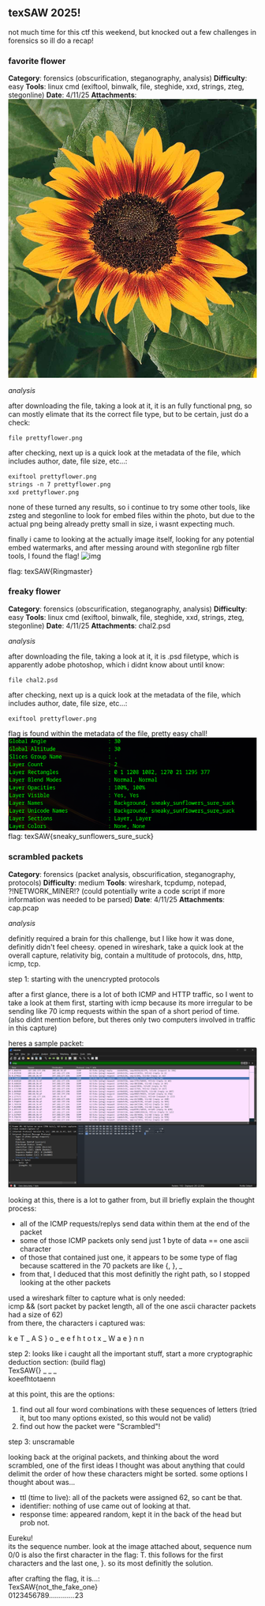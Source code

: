 ## texSAW 2025! ##
not much time for this ctf this weekend, but knocked out a few challenges in forensics so ill do a recap!

### favorite flower ###
**Category**: forensics (obscurification, steganography, analysis)
**Difficulty**: easy
**Tools**: linux cmd (exiftool, binwalk, file, steghide, xxd, strings, zteg, stegonline)
**Date**: 4/11/25
**Attachments**: ![img](prettyflower.png)

_analysis_ <br>

after downloading the file, taking a look at it, it is an fully functional png, so can mostly elimate that its the correct file type, but to be certain, just do a check:<br>

```
file prettyflower.png
```

after checking, next up is a quick look at the metadata of the file, which includes author, date, file size, etc...: <br>
```
exiftool prettyflower.png
strings -n 7 prettyflower.png
xxd prettyflower.png
```
none of these turned any results, so i continue to try some other tools, like zsteg and stegonline to look for embed files within the photo, but due to the actual png being already pretty small in size, i wasnt expecting much.

finally i came to looking at the actually image itself, looking for any potential embed watermarks, and after messing around with stegonline rgb filter tools, I found the flag!
![img](texSAW_chall_prettyflower.png)

flag: texSAW{Ringmaster}
### freaky flower ###
**Category**: forensics (obscurification, steganography, analysis)
**Difficulty**: easy
**Tools**: linux cmd (exiftool, binwalk, file, steghide, xxd, strings, zteg, stegonline)
**Date**: 4/11/25
**Attachments**: chal2.psd

_analysis_ <br>

after downloading the file, taking a look at it, it is .psd filetype, which is apparently adobe photoshop, which i didnt know about until know:<br>

```
file chal2.psd
```

after checking, next up is a quick look at the metadata of the file, which includes author, date, file size, etc...: <br>
```
exiftool prettyflower.png
```
flag is found within the metadata of the file, pretty easy chall!
![img](texSAW_chall_chal2psd.png)
flag: texSAW{sneaky_sunflowers_sure_suck}

### scrambled packets ###
**Category**: forensics (packet analysis, obscurification, steganography, protocols)
**Difficulty**: medium
**Tools**: wireshark, tcpdump, notepad, ?!NETWORK_MINER!? (could potentially write a code script if more information was needed to be parsed)
**Date**: 4/11/25
**Attachments**: cap.pcap

_analysis_ <br>

definitly required a brain for this challenge, but I like how it was done, definitly didn't feel cheesy. opened in wireshark, take a quick look at the overall capture, relativity big, contain a multitude of protocols, dns, http, icmp, tcp. <br>

step 1: starting with the unencrypted protocols <br>

after a first glance, there is a lot of both ICMP and HTTP traffic, so I went to take a look at them first, starting with icmp because its more irregular to be sending like 70 icmp requests within the span of a short period of time. (also didnt mention before, but theres only two computers involved in traffic in this capture) <br>

heres a sample packet:<br>
![img](TexSAW_chall_scatteredpack1.png)<br>

looking at this, there is a lot to gather from, but ill briefly explain the thought process:
- all of the ICMP requests/replys send data within them at the end of the packet
- some of those ICMP packets only send just 1 byte of data == one ascii character
- of those that contained just one, it appears to be some type of flag because scattered in the 70 packets are like {, }, _
- from that, I deduced that this most definitly the right path, so I stopped looking at the other packets 

used a wireshark filter to capture what is only needed:<br>
icmp && (sort packet by packet length, all of the one ascii character packets had a size of 62) <br>
from there, the characters i captured was: <br>

k e T _ A S } o _ e e f h t o t x _ W a e } n n <br>

step 2: looks like i caught all the important stuff, start a more cryptographic deduction section: (build flag) <br>
TexSAW{}  _  _  _  <br>
koeefhtotaenn   <br>

at this point, this are the options:
1. find out all four word combinations with these sequences of letters (tried it, but too many options existed, so this would not be valid)
2. find out how the packet were "Scrambled"!

step 3: unscramable <br>

looking back at the original packets, and thinking about the word scrambled, one of the first ideas I thought was about anything that could delimit the order of how these characters might be sorted. some options I thought about was...
- ttl (time to live): all of the packets were assigned 62, so cant be that.
- identifier: nothing of use came out of looking at that.
- response time: appeared random, kept it in the back of the head but prob not.

Eureku!<br>
its the sequence number. look at the image attached about, sequence num 0/0 is also the first character in the flag: T. this follows for the first characters and the last one, }. so its most definitly the solution.<br>

after crafting the flag, it is...:<br>
TexSAW{not_the_fake_one}<br>
0123456789.............23<br>


